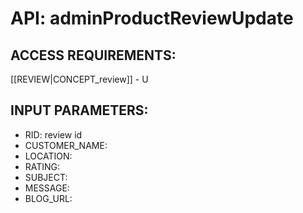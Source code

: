 # API: adminProductReviewUpdate


## ACCESS REQUIREMENTS: ##
[[REVIEW|CONCEPT_review]] - U


## INPUT PARAMETERS: ##
  * RID: review id
  * CUSTOMER_NAME: 
  * LOCATION: 
  * RATING: 
  * SUBJECT: 
  * MESSAGE: 
  * BLOG_URL: 


